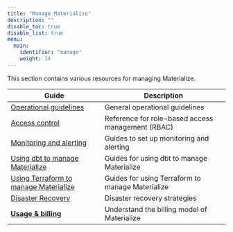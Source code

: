 ```yaml
---
title: "Manage Materialize"
description: ""
disable_toc: true
disable_list: true
menu:
  main:
    identifier: "manage"
    weight: 14
---
```


This section contains various resources for managing Materialize.

| Guide | Description |
|-------|-------------|
| [Operational guidelines](/manage/operational-guidelines/) | General operational guidelines |
| [Access control](//manage/access-control/) | Reference for role-based access management (RBAC) |
| [Monitoring and alerting](/manage/monitor/) | Guides to set up monitoring and alerting |
| [Using dbt to manage Materialize](/manage/dbt/) | Guides for using dbt to manage Materialize |
| [Using Terraform to manage Materialize](/manage/terraform/) | Guides for using Terraform to manage Materialize |
| [Disaster Recovery](/manage/disaster-recovery/) | Disaster recovery strategies |
| [**Usage & billing**](/administration/billing/) | Understand the billing model of Materialize |
